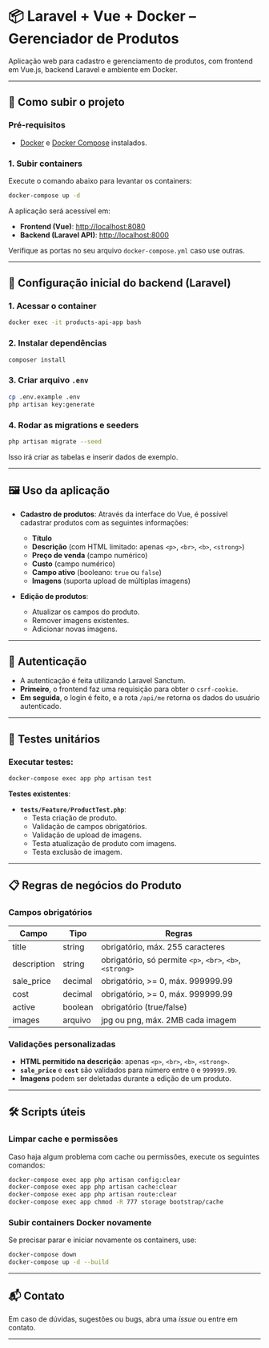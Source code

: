 
# 📦 Laravel + Vue + Docker – Gerenciador de Produtos

Aplicação web para cadastro e gerenciamento de produtos, com frontend em Vue.js, backend Laravel e ambiente em Docker.

---

## 🚀 Como subir o projeto

### Pré-requisitos

- [Docker](https://www.docker.com/) e [Docker Compose](https://docs.docker.com/compose/) instalados.

### 1. Subir containers

Execute o comando abaixo para levantar os containers:

```bash
docker-compose up -d
```

A aplicação será acessível em:

- **Frontend (Vue)**: [http://localhost:8080](http://localhost:8080)
- **Backend (Laravel API)**: [http://localhost:8000](http://localhost:8000)

Verifique as portas no seu arquivo `docker-compose.yml` caso use outras.

---

## 🧱 Configuração inicial do backend (Laravel)

### 1. Acessar o container

```bash
docker exec -it products-api-app bash
```

### 2. Instalar dependências

```bash
composer install
```

### 3. Criar arquivo `.env`

```bash
cp .env.example .env
php artisan key:generate
```

### 4. Rodar as migrations e seeders

```bash
php artisan migrate --seed
```

Isso irá criar as tabelas e inserir dados de exemplo.

---

## 🖼️ Uso da aplicação

- **Cadastro de produtos**: Através da interface do Vue, é possível cadastrar produtos com as seguintes informações:
  - **Título**
  - **Descrição** (com HTML limitado: apenas `<p>`, `<br>`, `<b>`, `<strong>`)
  - **Preço de venda** (campo numérico)
  - **Custo** (campo numérico)
  - **Campo ativo** (booleano: `true` ou `false`)
  - **Imagens** (suporta upload de múltiplas imagens)

- **Edição de produtos**:
  - Atualizar os campos do produto.
  - Remover imagens existentes.
  - Adicionar novas imagens.

---

## 🔐 Autenticação

- A autenticação é feita utilizando Laravel Sanctum.
- **Primeiro**, o frontend faz uma requisição para obter o `csrf-cookie`.
- **Em seguida**, o login é feito, e a rota `/api/me` retorna os dados do usuário autenticado.

---

## 🧪 Testes unitários

### Executar testes:

```bash
docker-compose exec app php artisan test
```

**Testes existentes**:

- **`tests/Feature/ProductTest.php`**:
  - Testa criação de produto.
  - Validação de campos obrigatórios.
  - Validação de upload de imagens.
  - Testa atualização de produto com imagens.
  - Testa exclusão de imagem.

---

## 📋 Regras de negócios do Produto

### Campos obrigatórios

| Campo        | Tipo     | Regras                                             |
|--------------|----------|----------------------------------------------------|
| title        | string   | obrigatório, máx. 255 caracteres                   |
| description  | string   | obrigatório, só permite `<p>`, `<br>`, `<b>`, `<strong>` |
| sale_price   | decimal  | obrigatório, >= 0, máx. 999999.99                  |
| cost         | decimal  | obrigatório, >= 0, máx. 999999.99                  |
| active       | boolean  | obrigatório (true/false)                           |
| images       | arquivo  | jpg ou png, máx. 2MB cada imagem                   |

### Validações personalizadas

- **HTML permitido na descrição**: apenas `<p>`, `<br>`, `<b>`, `<strong>`.
- **`sale_price`** e **`cost`** são validados para número entre `0` e `999999.99`.
- **Imagens** podem ser deletadas durante a edição de um produto.

---

## 🛠️ Scripts úteis

### Limpar cache e permissões

Caso haja algum problema com cache ou permissões, execute os seguintes comandos:

```bash
docker-compose exec app php artisan config:clear
docker-compose exec app php artisan cache:clear
docker-compose exec app php artisan route:clear
docker-compose exec app chmod -R 777 storage bootstrap/cache
```

### Subir containers Docker novamente

Se precisar parar e iniciar novamente os containers, use:

```bash
docker-compose down
docker-compose up -d --build
```

---

## 📬 Contato

Em caso de dúvidas, sugestões ou bugs, abra uma *issue* ou entre em contato.

---
